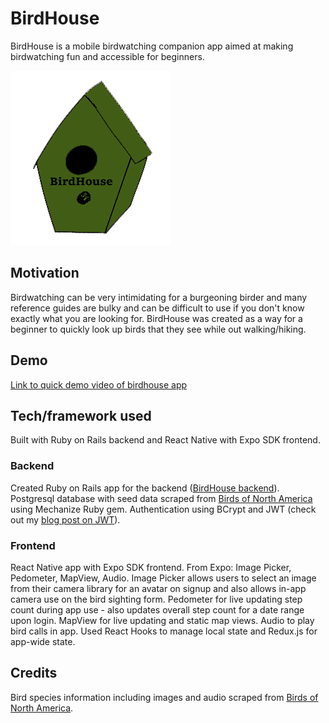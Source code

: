 # BirdHouse

BirdHouse is a mobile birdwatching companion app aimed at making birdwatching fun and accessible for beginners.

![BirdHouse logo](https://github.com/ayerest/birdhouse-frontend/blob/master/BirdHouse/assets/images/birdhouse_logo_drawn.png)

## Motivation

Birdwatching can be very intimidating for a burgeoning birder and many reference guides are bulky and can be difficult to use if you don't know exactly what you are looking for. BirdHouse was created as a way for a beginner to quickly look up birds that they see while out walking/hiking.

## Demo

[Link to quick demo video of birdhouse app](https://youtu.be/o_4FIHM3fbY)

## Tech/framework used

Built with Ruby on Rails backend and React Native with Expo SDK frontend. 

### Backend

Created Ruby on Rails app for the backend ([BirdHouse backend](https://github.com/ayerest/birdhouse-backend)). Postgresql database with seed data scraped from [Birds of North America](https://birdsna.org/Species-Account/bna/species/) using Mechanize Ruby gem. Authentication using BCrypt and JWT (check out my [blog post on JWT](https://dev.to/iris/jwt-stands-for-4nec)). 

### Frontend

React Native app with Expo SDK frontend. From Expo: Image Picker, Pedometer, MapView, Audio. Image Picker allows users to select an image from their camera library for an avatar on signup and also allows in-app camera use on the bird sighting form. Pedometer for live updating step count during app use - also updates overall step count for a date range upon login. MapView for live updating and static map views. Audio to play bird calls in app. Used React Hooks to manage local state and Redux.js for app-wide state.

## Credits

Bird species information including images and audio scraped from [Birds of North America](https://birdsna.org/Species-Account/bna/species/).


